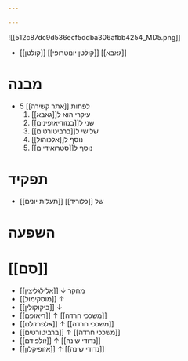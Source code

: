 ```yaml
---

---
```

![[512c87dc9d536ecf5ddba306afbb4254_MD5.png]]
- [[קולטן]] [[קולטן יונוטרופי]] [[גאבא]]
# מבנה
- 5 [[אתר קשירה]] לפחות
	1. עיקרי הוא ל[[גאבא]]
	2. שני ל[[בנזודיאזפינים]]
	3. שלישי ל[[ברביטורטים]]
	4. נוסף ל[[אלכוהול]]
	5. נוסף ל[[סטרואידיים]]
# תפקיד
- [[תעלות יונים]] של [[כלוריד]]
# השפעה
# [[סם]]
- [[אלילגליצין]] ↓ מחקר 
- [[מוסקימול]] ↑ 
- [[ביקוקולין]] ↓
- [[דיאזפם]] ↑ [[משככי חרדה]]
- [[אלפרזולם]] ↑ [[משככי חרדה]]
- [[ברביטורטים]] ↑ [[משככי חרדה]]
- [[זולפידם]] ↑ [[נדודי שינה]]
- [[אזופיקלון]] ↑ [[נדודי שינה]]